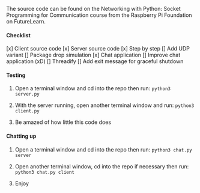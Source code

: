 The source code can be found on the Networking with Python: Socket Programming for Communication course from the Raspberry Pi Foundation on FutureLearn.

#### Checklist

[x] Client source code
[x] Server source code
[x] Step by step
[] Add UDP variant
[] Package drop simulation
[x] Chat application
[] Improve chat application (xD)
[] Threadify
[] Add exit message for graceful shutdown
#### Testing

1. Open a terminal window and cd into the repo then run:
`python3 server.py`

2. With the server running, open another terminal window and run:
`python3 client.py`

3. Be amazed of how little this code does

#### Chatting up

1. Open a terminal window and cd into the repo then run:
`python3 chat.py
 server`

2. Open another terminal window, cd into the repo if necessary then run:
`python3 chat.py
 client`

3. Enjoy

